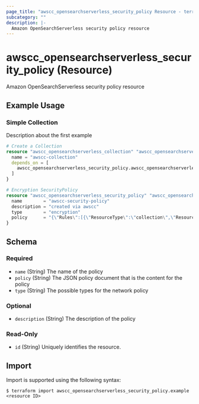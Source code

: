 ```yaml
---
page_title: "awscc_opensearchserverless_security_policy Resource - terraform-provider-awscc"
subcategory: ""
description: |-
  Amazon OpenSearchServerless security policy resource
---
```


# awscc_opensearchserverless_security_policy (Resource)

Amazon OpenSearchServerless security policy resource

## Example Usage

### Simple Collection
Description about the first example
```terraform
# Create a Collection
resource "awscc_opensearchserverless_collection" "awscc_opensearchserverless_collection" {
  name = "awscc-collection"
  depends_on = [
    awscc_opensearchserverless_security_policy.awscc_opensearchserverless_security_policy
  ]
}

# Encryption SecurityPolicy
resource "awscc_opensearchserverless_security_policy" "awscc_opensearchserverless_security_policy" {
  name        = "awscc-security-policy"
  description = "created via awscc"
  type        = "encryption"
  policy      = "{\"Rules\":[{\"ResourceType\":\"collection\",\"Resource\":[\"collection/awscc-collection\"]}],\"AWSOwnedKey\":true}"
}
```

<!-- schema generated by tfplugindocs -->
## Schema

### Required

- `name` (String) The name of the policy
- `policy` (String) The JSON policy document that is the content for the policy
- `type` (String) The possible types for the network policy

### Optional

- `description` (String) The description of the policy

### Read-Only

- `id` (String) Uniquely identifies the resource.

## Import

Import is supported using the following syntax:

```shell
$ terraform import awscc_opensearchserverless_security_policy.example <resource ID>
```